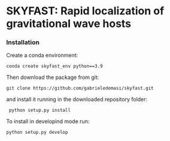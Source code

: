 # SKYFAST: Rapid localization of gravitational wave hosts

### Installation

Create a conda environment:

`conda create skyfast_env python==3.9`

Then download the package from git:

`git clone https://github.com/gabrieledemasi/skyfast.git`

and install it running in the downloaded repository folder:

` python setup.py install`

To install in developind mode run:

`python setup.py develop`


